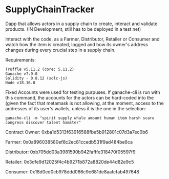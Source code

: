 # SupplyChainTracker
Dapp that allows actors in a supply chain to create, interact and validate products. (IN Development, still has to be deployed in a test net)

Interact with the code, as a Farmer, Distributor, Retailer or Consumer and watch how the item is created, logged and how its owner's address changes
during every crucial step in a supply chain.

Requirements: 

    Truffle v5.11.2 (core: 5.11.2)
    Ganache v7.9.0
    Solidity - 0.8.12 (solc-js)
    Node v18.16.0

Fixed Accounts were used for testing purpuses. 
If ganache-cli is run with this command, the accounts for the actors can be hard-coded into the (given the fact that
metamask is not allowing, at the moment, access to the addresses of its user's wallets, unless it is the one in the selection: 

    ganache-cli -m "spirit supply whale amount human item harsh scare congress discover talent hamster" 

Contract Owner: 0xba1d5313f63916588fbe5b912801c07d3a7ec0b6

Farmer:  0x0a896038580ef8c2ec81ccedb531f9ad484be6ca

Distributor: 0xb705dd03a3981590b942fafffe318470f05597f9

Retailer: 0x3dfe9d12025f4c4b9271b872a8820de44d82e9c5

Consumer: 0x18d0ed0cb978ddd066c9e681de8aafcfab497648

